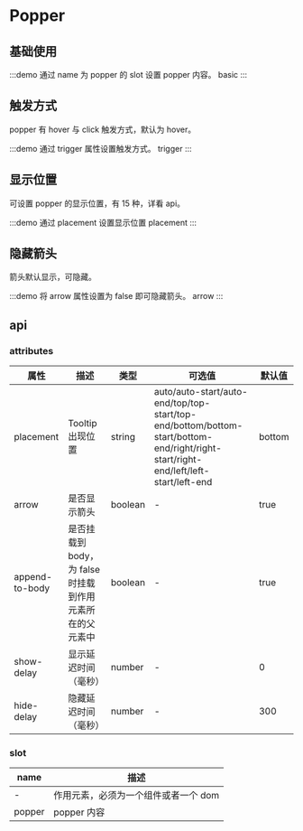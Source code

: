 # Popper

## 基础使用

:::demo 通过 name 为 popper 的 slot 设置 popper 内容。
basic
:::

## 触发方式

popper 有 hover 与 click 触发方式，默认为 hover。

:::demo 通过 trigger 属性设置触发方式。
trigger
:::

## 显示位置

可设置 popper 的显示位置，有 15 种，详看 api。

:::demo 通过 placement 设置显示位置
placement
:::

## 隐藏箭头

箭头默认显示，可隐藏。

:::demo 将 arrow 属性设置为 false 即可隐藏箭头。
arrow
:::

## api

### attributes

| 属性 | 描述 | 类型 | 可选值 | 默认值 |
| ---- | --- | --- | ----- | ----- |
| placement | Tooltip 出现位置 | string | auto/auto-start/auto-end/top/top-start/top-end/bottom/bottom-start/bottom-end/right/right-start/right-end/left/left-start/left-end | bottom |
| arrow | 是否显示箭头 | boolean | - | true |
| append-to-body | 是否挂载到 body，为 false 时挂载到作用元素所在的父元素中 | boolean | - | true |
| show-delay | 显示延迟时间（毫秒） | number | - | 0 |
| hide-delay | 隐藏延迟时间（毫秒） | number | - | 300 |

### slot

| name | 描述 |
| ---- | --- |
| - | 作用元素，必须为一个组件或者一个 dom |
| popper | popper 内容 |

